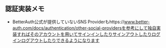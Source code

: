 ## 認証実装メモ
- BetterAuth公式が提供していないSNS Providerもhttps://www.better-auth.com/docs/authentication/other-social-providersを参考にして独自実装すればそのアカウントを用いてサインインしたりサインアウトしたりログインログアウトしたりできるようになります